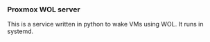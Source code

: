 ### Proxmox WOL server

This is a service written in python to wake VMs using WOL. It runs in systemd.
